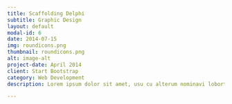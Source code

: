```yaml
---
title: Scaffolding Delphi
subtitle: Graphic Design
layout: default
modal-id: 6
date: 2014-07-15
img: roundicons.png
thumbnail: roundicons.png
alt: image-alt
project-date: April 2014
client: Start Bootstrap
category: Web Development
description: Lorem ipsum dolor sit amet, usu cu alterum nominavi lobortis. At duo novum diceret. Tantas apeirian vix et, usu sanctus postulant inciderint ut, populo diceret necessitatibus in vim. Cu eum dicam feugiat noluisse.

---
```

